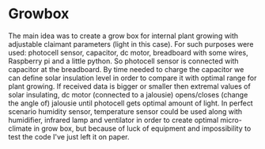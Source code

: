 # Growbox
The main idea was to create a grow box for internal plant growing with adjustable claimant parameters (light in this case). For such  purposes were used: photocell sensor, capacitor, dc motor, breadboard with some wires, Raspberry pi and a little python. So photocell sensor is connected with capacitor at the breadboard. By time needed to charge the capacitor we can define solar insulation level in order to compare it with optimal range for plant growing. If received data is bigger or smaller then extremal values of solar insulating, dc motor (connected to a jalousie) opens/closes (change the angle of) jalousie until photocell gets optimal amount of light. In perfect scenario humidity sensor, temperature sensor could be used along with humidifier, infrared lamp and ventilator in order to create optimal micro-climate in grow box, but because of luck of equipment and impossibility to test the code I've just left it on paper.
